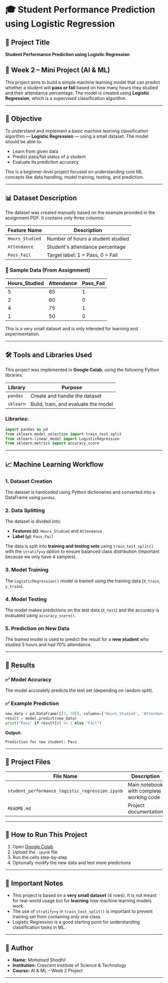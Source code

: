 # 🎓 Student Performance Prediction using Logistic Regression

## 📌 Project Title
**Student Performance Prediction using Logistic Regression**

## 📅 Week 2 – Mini Project (AI & ML)

This project aims to build a simple machine learning model that can predict whether a student will **pass or fail** based on how many hours they studied and their attendance percentage. The model is created using **Logistic Regression**, which is a supervised classification algorithm.

---

## 🎯 Objective

To understand and implement a basic machine learning classification algorithm — **Logistic Regression** — using a small dataset. The model should be able to:
- Learn from given data
- Predict pass/fail status of a student
- Evaluate its prediction accuracy

This is a beginner-level project focused on understanding core ML concepts like data handling, model training, testing, and prediction.

---

## 📊 Dataset Description

The dataset was created manually based on the example provided in the assignment PDF. It contains only three columns:

| Feature Name     | Description                        |
|------------------|------------------------------------|
| `Hours_Studied`  | Number of hours a student studied  |
| `Attendance`     | Student's attendance percentage    |
| `Pass_Fail`      | Target label: 1 = Pass, 0 = Fail   |

### 🔢 Sample Data (From Assignment)
| Hours_Studied | Attendance | Pass_Fail |
|---------------|------------|-----------|
| 5             | 85         | 1         |
| 2             | 60         | 0         |
| 4             | 75         | 1         |
| 1             | 50         | 0         |

This is a very small dataset and is only intended for learning and experimentation.

---

## 🛠️ Tools and Libraries Used

This project was implemented in **Google Colab**, using the following Python libraries:

| Library       | Purpose                               |
|---------------|----------------------------------------|
| `pandas`      | Create and handle the dataset          |
| `sklearn`     | Build, train, and evaluate the model   |

### Libraries:
```python
import pandas as pd
from sklearn.model_selection import train_test_split
from sklearn.linear_model import LogisticRegression
from sklearn.metrics import accuracy_score
```

---

## 📈 Machine Learning Workflow

### 1. **Dataset Creation**
The dataset is hardcoded using Python dictionaries and converted into a DataFrame using `pandas`.

### 2. **Data Splitting**
The dataset is divided into:
- **Features (`X`)**: `Hours_Studied` and `Attendance`
- **Label (`y`)**: `Pass_Fail`

The data is split into **training and testing sets** using `train_test_split()` with the `stratify=y` option to ensure balanced class distribution (important because we only have 4 samples).

### 3. **Model Training**
The `LogisticRegression()` model is trained using the training data (`X_train`, `y_train`).

### 4. **Model Testing**
The model makes predictions on the test data (`X_test`) and the accuracy is evaluated using `accuracy_score()`.

### 5. **Prediction on New Data**
The trained model is used to predict the result for a **new student** who studied 3 hours and had 70% attendance.

---

## 🧪 Results

### ✅ Model Accuracy
The model accurately predicts the test set (depending on random split).

### ✅ Example Prediction
```python
new_data = pd.DataFrame([[3, 70]], columns=['Hours_Studied', 'Attendance'])
result = model.predict(new_data)
print("Pass" if result[0] == 1 else "Fail")
```

**Output:**
```
Prediction for new student: Pass
```

---

## 📁 Project Files

| File Name                                   | Description                                |
|--------------------------------------------|--------------------------------------------|
| `student_performance_logistic_regression.ipynb` | Main notebook with complete working code   |
| `README.md`                                 | Project documentation                      |

---

## 🚀 How to Run This Project

1. Open [Google Colab](https://colab.research.google.com)
2. Upload the `.ipynb` file
3. Run the cells step-by-step
4. Optionally modify the new data and test more predictions

---

## 📌 Important Notes

- This project is based on a **very small dataset** (4 rows). It is not meant for real-world usage but for **learning** how machine learning models work.
- The use of `stratify=y` in `train_test_split()` is important to prevent training set from containing only one class.
- Logistic Regression is a good starting point for understanding classification tasks in ML.

---

## 👤 Author

- **Name:** *Mohamed Shadhil*
- **Institution:** Crescent Institute of Science & Technology
- **Course:** AI & ML – Week 2 Project

---
